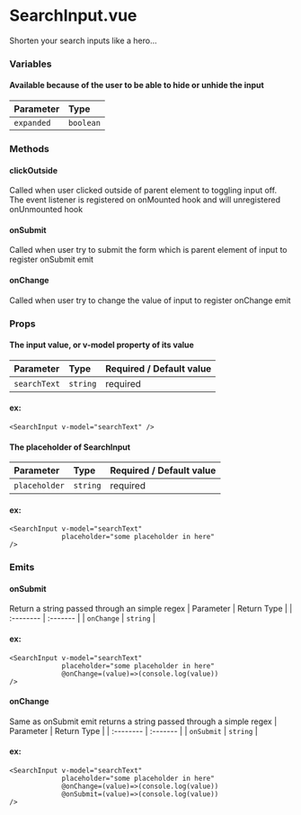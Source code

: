 
# SearchInput.vue
Shorten your search inputs like a hero...

### Variables
#### Available because of the user to be able to hide or unhide the input

| Parameter   | Type     |
:--------     | :------- |
| `expanded`  | `boolean`|

### Methods
#### clickOutside
Called when user clicked outside of parent element to toggling input off. The event listener is registered on onMounted hook and will unregistered onUnmounted hook

#### onSubmit
Called when user try to submit the form which is parent element of input to register onSubmit emit

#### onChange
Called when user try to change the value of input to register onChange emit

### Props
#### The input value, or v-model property of its value

| Parameter   | Type     | Required / Default value   |
| :--------   | :------- | :------------------------- |
| `searchText`| `string` | required            |

#### ex:
```
<SearchInput v-model="searchText" />
```

#### The placeholder of SearchInput

| Parameter    | Type     | Required / Default value  |
| :--------    | :------- | :-------------------------|
| `placeholder`| `string` | required            |

#### ex:
```
<SearchInput v-model="searchText" 
             placeholder="some placeholder in here"
/>
```

### Emits
#### onSubmit
Return a string passed through an simple regex
| Parameter    | Return Type |
| :--------    | :-------    | 
| `onChange`   | `string`    |

#### ex:
```
<SearchInput v-model="searchText" 
             placeholder="some placeholder in here"
             @onChange=(value)=>(console.log(value))
/>
```

#### onChange
Same as onSubmit emit returns a string passed through a simple regex
| Parameter    | Return Type |
| :--------    | :-------    | 
| `onSubmit`   | `string`    |

#### ex:
```
<SearchInput v-model="searchText" 
             placeholder="some placeholder in here"
             @onChange=(value)=>(console.log(value))
             @onSubmit=(value)=>(console.log(value))
/>
```
